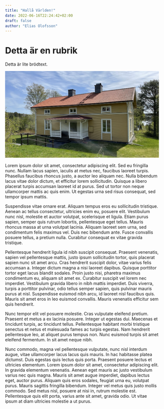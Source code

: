 ```yaml
---
title: "Hallå Världen!"
date: 2022-06-16T22:24:42+02:00
draft: false
author: "Elias Olofsson"
---
```


# Detta är en rubrik

Detta är lite brödtext. 

![A stylised photograph of a purple squid](kollo2.jpg "This is a caption.")

Lorem ipsum dolor sit amet, consectetur adipiscing elit. Sed eu fringilla nunc. Nullam lacus sapien, iaculis at metus nec, faucibus laoreet turpis. Phasellus faucibus rhoncus justo, a auctor leo aliquam nec. Nulla bibendum lacus vitae dolor dictum, et efficitur lorem sollicitudin. Quisque a libero placerat turpis accumsan laoreet id at purus. Sed ut tortor non neque ullamcorper mattis ac quis enim. Ut egestas urna sed risus consequat, sed tempor ipsum mattis.

Suspendisse vitae ornare erat. Aliquam tempus eros eu sollicitudin tristique. Aenean ac tellus consectetur, ultricies enim eu, posuere elit. Vestibulum nunc nisl, molestie et auctor volutpat, scelerisque et ligula. Etiam purus sapien, semper quis rutrum lobortis, pellentesque eget tellus. Mauris rhoncus massa at urna volutpat lacinia. Aliquam laoreet sem urna, sed condimentum felis maximus vel. Duis nec bibendum ante. Fusce convallis posuere tellus, a pretium nulla. Curabitur consequat ex vitae gravida tristique.

Pellentesque hendrerit ligula id nibh suscipit consequat. Praesent venenatis, sapien vel pellentesque mattis, justo ipsum sollicitudin tortor, quis placerat sapien nunc sit amet arcu. Cras hendrerit suscipit dolor, vitae varius felis accumsan a. Integer dictum magna a nisi laoreet dapibus. Quisque porttitor tortor eget lacus blandit sodales. Proin justo nisi, pharetra maximus condimentum eu, aliquam sit amet ex. Curabitur suscipit vel lorem nec imperdiet. Vestibulum gravida libero in nibh mattis imperdiet. Duis viverra, turpis a porttitor pulvinar, odio tellus semper sapien, quis pulvinar mauris purus at nisl. Suspendisse euismod nibh arcu, id laoreet nisl faucibus quis. Mauris sit amet eros in leo euismod convallis. Mauris venenatis efficitur sem quis hendrerit.

Nunc tempor elit vel posuere molestie. Cras vulputate eleifend pretium. Praesent et metus a ex lacinia posuere. Integer ut egestas dui. Maecenas et tincidunt turpis, ac tincidunt tellus. Pellentesque habitant morbi tristique senectus et netus et malesuada fames ac turpis egestas. Nam hendrerit pellentesque leo, at aliquet purus tempus non. Nunc euismod turpis sit amet eleifend fermentum. In sit amet neque nibh.

Nunc commodo, magna vel pellentesque vulputate, nunc nisl interdum augue, vitae ullamcorper lacus lacus quis mauris. In hac habitasse platea dictumst. Duis egestas quis lectus quis porta. Praesent posuere lectus et ultricies elementum. Lorem ipsum dolor sit amet, consectetur adipiscing elit. In gravida elementum venenatis. Aenean eget mauris ac justo vestibulum varius nec quis magna. Mauris sit amet augue imperdiet, dapibus lectus eget, auctor purus. Aliquam quis eros sodales, feugiat urna eu, volutpat purus. Mauris sagittis fringilla bibendum. Integer vel metus quis justo mollis commodo. Sed metus nisl, posuere at nisi in, rutrum molestie est. Pellentesque quis elit porta, varius ante sit amet, gravida odio. Ut vitae ipsum at diam ultricies molestie a ut purus. 
